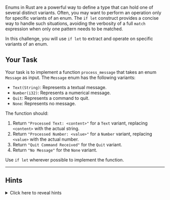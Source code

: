 Enums in Rust are a powerful way to define a type that can hold one of several distinct variants. Often, you may want to perform an operation only for specific variants of an enum. The `if let` construct provides a concise way to handle such situations, avoiding the verbosity of a full `match` expression when only one pattern needs to be matched.

In this challenge, you will use `if let` to extract and operate on specific variants of an enum.

## Your Task

Your task is to implement a function `process_message` that takes an enum `Message` as input. The `Message` enum has the following variants:

- `Text(String)`: Represents a textual message.
- `Number(i32)`: Represents a numerical message.
- `Quit`: Represents a command to quit.
- `None`: Represents no message.

The function should:

1. Return `"Processed Text: <content>"` for a `Text` variant, replacing `<content>` with the actual string.
2. Return `"Processed Number: <value>"` for a `Number` variant, replacing `<value>` with the actual number.
3. Return `"Quit Command Received"` for the `Quit` variant.
4. Return `"No Message"` for the `None` variant.

Use `if let` wherever possible to implement the function.

---

## Hints

<details>
<summary>Click here to reveal hints</summary>

- You can use the `if let` construct like this:
  ```rust
  if let EnumVariant(value) = enum_instance {
      // Perform actions with `value`.
  }
  ```
- For other variants, you can use `else` after `if let`.
- Remember to handle all variants in the enum for this task.
</details>
